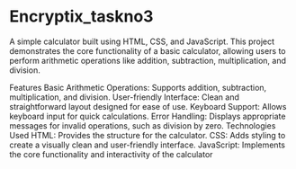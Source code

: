 # Encryptix_taskno3
A simple calculator built using HTML, CSS, and JavaScript. This project demonstrates the core functionality of a basic calculator, allowing users to perform arithmetic operations like addition, subtraction, multiplication, and division.

Features
Basic Arithmetic Operations: Supports addition, subtraction, multiplication, and division.
User-friendly Interface: Clean and straightforward layout designed for ease of use.
Keyboard Support: Allows keyboard input for quick calculations.
Error Handling: Displays appropriate messages for invalid operations, such as division by zero.
Technologies Used
HTML: Provides the structure for the calculator.
CSS: Adds styling to create a visually clean and user-friendly interface.
JavaScript: Implements the core functionality and interactivity of the calculator
